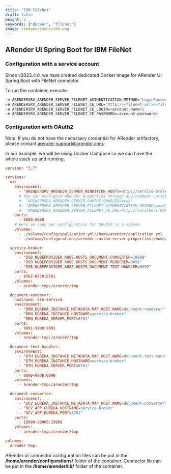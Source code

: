 ```yaml
---
title: "IBM FileNet"
draft: false
weight: 5
keywords: ["docker", "filenet"]
image: /images/icons/ibm.png
---
```


## ARender UI Spring Boot for IBM FileNet

### Configuration with a service account

Since v2023.4.0, we have created dedicated Docker image for ARender UI Spring Boot with FileNet connector 

To run the container, execute:

```bash
-e ARENDERSRV_ARENDER_SERVER_FILENET_AUTHENTICATION_METHOD="LoginPasswordObjectStoreProvider"\
-e ARENDERSRV_ARENDER_SERVER_FILENET_CE_URL="http://<filenet-url>:<filent-port>/wsi/FNCEWS40MTOM/"\
-e ARENDERSRV_ARENDER_SERVER_FILENET_CE_LOGIN=<account-name>\
-e ARENDERSRV_ARENDER_SERVER_FILENET_CE_PASSWORD=<account-password>
```

### Configuration with OAuth2

Note: If you do not have the necessary credential for ARender artifactory, please contact arender-support@arondor.com.

In our example, we will be using Docker Compose so we can have the whole stack up and running.


```cfg
version: "3.7"

services:
  ui:
    environment:
      - "ARENDERSRV_ARENDER_SERVER_RENDITION_HOSTS=http://service-broker:8761/"
      # You can configure ARender properties through environment variable or with the configuration file in a volume like further down
      #- "ARENDERSRV_ARENDER_SERVER_OAUTH2_ENABLED=true"
      #- "ARENDERSRV_ARENDER_SERVER_FILENET_AUTHENTICATION_METHOD=oauth2ObjectStoreProvider"
      #- "ARENDERSRV_ARENDER_SERVER_FILENET_CE_URL=http://localhost:9080/wsi/FNCEWS40MTOM/"
    ports:
      - 8080:8080
    # Here we copy our configuration for OAuth2 in a volume
    volumes:
      - ./volume/config/application.yml:/home/arender/application.yml
      - ./volume/configurations/arender-custom-server.properties:/home/arender/configurations/arender-custom-server.properties

  service-broker:
    environment:
      - "DSB_KUBEPROVIDER_KUBE.HOSTS_DOCUMENT-CONVERTER=19999"
      - "DSB_KUBEPROVIDER_KUBE.HOSTS_DOCUMENT-RENDERER=9091"
      - "DSB_KUBEPROVIDER_KUBE.HOSTS_DOCUMENT-TEXT-HANDLER=8899"
    ports:
      - 8762-8770:8761
    volumes:
      - arender-tmp:/arender/tmp

  document-renderer:
    hostname: drn-service
    environment:
      - "DRN_EUREKA_INSTANCE_METADATA.MAP_HOST.NAME=document-renderer"
      - "DRN_EUREKA_INSTANCE_HOSTNAME=service-broker"
      - "DRN_EUREKA_SERVER_PORT=8761"
    ports:
      - 9091-9100:9091
    volumes:
      - arender-tmp:/arender/tmp

  document-text-handler:
    environment:
      - "DTH_EUREKA_INSTANCE_METADATA.MAP_HOST.NAME=document-text-handler"
      - "DTH_EUREKA_INSTANCE_HOSTNAME=service-broker"
      - "DTH_EUREKA_SERVER_PORT=8761"
    ports:
      - 8899-8908:8899
    volumes:
      - arender-tmp:/arender/tmp

  document-converter:
    environment:
      - "DCV_EUREKA_INSTANCE_METADATA.MAP_HOST.NAME=document-converter"
      - "DCV_APP_EUREKA_HOSTNAME=service-broker"
      - "DCV_APP_EUREKA_PORT=8761"
    ports:
      - 19999-20008:19999
    volumes:
      - arender-tmp:/arender/tmp

volumes:
  arender-tmp:
```



ARender or connector configuration files can be put in the **/home/arender/configurations/** folder of the container.
Connector lib can be put in the **/home/arender/lib/** folder of the container.
